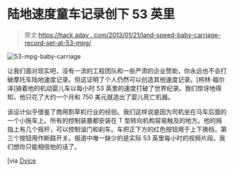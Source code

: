 # 陆地速度童车记录创下 53 英里

> 原文:[https://hack aday . com/2013/01/21/land-speed-baby-carriage-record-set-at-53-mpg/](https://hackaday.com/2013/01/21/land-speed-baby-carriage-record-set-at-53-mpg/)

![53-mpg-baby-carriage](../Images/17889db3c445713a78d11c956e550c31.png)

让我们面对现实吧，没有一流的工程团队和一些严肃的企业赞助，你永远也不会打破摩托车陆地速度记录。但这证明了个人仍然可以创造其他速度记录。[柯林·福尔泽]骑着他的机动婴儿车以每小时 53 英里的速度打破了世界纪录。我们惊讶地得知，他只花了大约一个月和 750 美元就造出了婴儿死亡机器。

该设计似乎借鉴了商用割草机行业的经验。我们这样说是因为司机坐在马车后面的一个小拖车上。所有的控制装置都安装在 T 型转向机构容易触及的地方。他的拇指上有几个摇杆，可以控制油门和刹车。车把正下方的红色按钮用于上下换档，第三个按钮用作断路开关。报道中唯一缺少的是实际 53 英里每小时的视频片段。我们想你只能相信他的话了。

[via [Dvice](http://dvice.com/archives/2013/01/fastest-baby-ca.php)